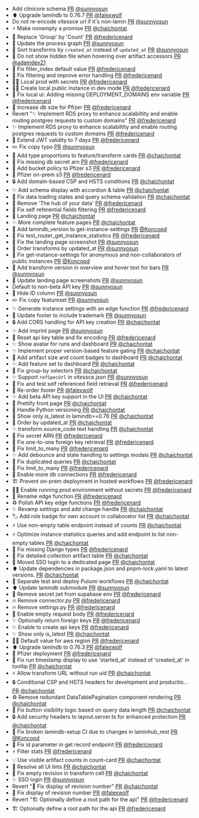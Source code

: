 - Add clinicore schema [PR](https://github.com/laminlabs/laminhub/pull/1306) [@sunnyosun](https://github.com/sunnyosun)
- ⬆️ Upgrade lamindb to 0.76.7 [PR](https://github.com/laminlabs/laminhub/pull/1302) [@falexwolf](https://github.com/falexwolf)
- Do not re-encode vitessce url if it's non-lamin [PR](https://github.com/laminlabs/laminhub/pull/1300) [@sunnyosun](https://github.com/sunnyosun)
- :zap: Make nonempty a promise [PR](https://github.com/laminlabs/laminhub/pull/1298) [@chaichontat](https://github.com/chaichontat)
- 🚸 Replace 'Group' by 'Count' [PR](https://github.com/laminlabs/laminhub/pull/1293) [@fredericenard](https://github.com/fredericenard)
- 🍱 Update the process graph [PR](https://github.com/laminlabs/laminhub/pull/1295) [@sunnyosun](https://github.com/sunnyosun)
- 💄 Sort transforms by `created_at` instead of `updated_at` [PR](https://github.com/laminlabs/laminhub/pull/1291) [@sunnyosun](https://github.com/sunnyosun)
- 💄 Do not show hidden file when hovering over artifact accessors [PR](https://github.com/laminlabs/laminhub/pull/1284) [@adamdev21](https://github.com/adamdev21)
- 🐛 Fix filter_index default value [PR](https://github.com/laminlabs/laminhub/pull/1290) [@fredericenard](https://github.com/fredericenard)
- 🐛 Fix filtering and improve error handling [PR](https://github.com/laminlabs/laminhub/pull/1287) [@fredericenard](https://github.com/fredericenard)
- 🧑‍💻 Local prod with secrets [PR](https://github.com/laminlabs/laminhub/pull/1289) [@fredericenard](https://github.com/fredericenard)
- 🧑‍💻 Create local public instance in dev mode [PR](https://github.com/laminlabs/laminhub/pull/1288) [@fredericenard](https://github.com/fredericenard)
- 🐛 Fix local ui: Adding missing DEPLOYMENT_DOMAINS env variable [PR](https://github.com/laminlabs/laminhub/pull/1286) [@fredericenard](https://github.com/fredericenard)
- 🧱 Increase db size for Pfizer [PR](https://github.com/laminlabs/laminhub/pull/1285) [@fredericenard](https://github.com/fredericenard)
- Revert "✨ Implement RDS proxy to enhance scalabiltity and enable routing postgres requests to custom domains" [PR](https://github.com/laminlabs/laminhub/pull/1278) [@fredericenard](https://github.com/fredericenard)
- ✨ Implement RDS proxy to enhance scalabiltity and enable routing postgres requests to custom domains [PR](https://github.com/laminlabs/laminhub/pull/1276) [@fredericenard](https://github.com/fredericenard)
- 🚸 Extend JWT validity to 7 days [PR](https://github.com/laminlabs/laminhub/pull/1274) [@fredericenard](https://github.com/fredericenard)
- ✏️ Fix copy typo [PR](https://github.com/laminlabs/laminhub/pull/1272) [@sunnyosun](https://github.com/sunnyosun)
- :art: Add type proportions to feature/transform cards [PR](https://github.com/laminlabs/laminhub/pull/1269) [@chaichontat](https://github.com/chaichontat)
- 🐛 Fix missing db secret arn [PR](https://github.com/laminlabs/laminhub/pull/1261) [@fredericenard](https://github.com/fredericenard)
- 🔐 Add bucket policy to Pfizer s3 [PR](https://github.com/laminlabs/laminhub/pull/1260) [@fredericenard](https://github.com/fredericenard)
- 🚀 Pfizer on-prem s3 [PR](https://github.com/laminlabs/laminhub/pull/1257) [@fredericenard](https://github.com/fredericenard)
- :lock: Add domain-based CSP and HSTS conditions [PR](https://github.com/laminlabs/laminhub/pull/1258) [@chaichontat](https://github.com/chaichontat)
- ✨ Add schema display with accordion & table [PR](https://github.com/laminlabs/laminhub/pull/1255) [@chaichontat](https://github.com/chaichontat)
- :bug: Fix data loading states and query schema validation [PR](https://github.com/laminlabs/laminhub/pull/1253) [@chaichontat](https://github.com/chaichontat)
- 💄 Remove 'The hub of your data' [PR](https://github.com/laminlabs/laminhub/pull/1251) [@fredericenard](https://github.com/fredericenard)
- 🐛 Fix self referential fields filtering [PR](https://github.com/laminlabs/laminhub/pull/1250) [@fredericenard](https://github.com/fredericenard)
- 💄 Landing page [PR](https://github.com/laminlabs/laminhub/pull/1219) [@chaichontat](https://github.com/chaichontat)
- :sparkles: More complete feature pages [PR](https://github.com/laminlabs/laminhub/pull/1225) [@chaichontat](https://github.com/chaichontat)
- 🐛 Add lamindb_version to get-instance-settings [PR](https://github.com/laminlabs/laminhub/pull/1248) [@Koncopd](https://github.com/Koncopd)
- 🐛 Fix test_router_get_instance_statistics [PR](https://github.com/laminlabs/laminhub/pull/1247) [@fredericenard](https://github.com/fredericenard)
- 💄 Fix the landing page screenshot [PR](https://github.com/laminlabs/laminhub/pull/1245) [@sunnyosun](https://github.com/sunnyosun)
- 💄 Order transforms by updated_at [PR](https://github.com/laminlabs/laminhub/pull/1244) [@sunnyosun](https://github.com/sunnyosun)
- 🐛 Fix get-instance-settings for anonymous and non-collaborators of public instances [PR](https://github.com/laminlabs/laminhub/pull/1241) [@Koncopd](https://github.com/Koncopd)
- 💄 Add transform version in overview and hover text for bars [PR](https://github.com/laminlabs/laminhub/pull/1242) [@sunnyosun](https://github.com/sunnyosun)
- 🍱 Update landing page screenshots [PR](https://github.com/laminlabs/laminhub/pull/1240) [@sunnyosun](https://github.com/sunnyosun)
- Default to non-beta API key [PR](https://github.com/laminlabs/laminhub/pull/1237) [@sunnyosun](https://github.com/sunnyosun)
- 💄 Hide ID column [PR](https://github.com/laminlabs/laminhub/pull/1236) [@sunnyosun](https://github.com/sunnyosun)
- ✏️ Fix copy featureset [PR](https://github.com/laminlabs/laminhub/pull/1235) [@sunnyosun](https://github.com/sunnyosun)
- ✨ Generate instance settings with an edge function [PR](https://github.com/laminlabs/laminhub/pull/1209) [@fredericenard](https://github.com/fredericenard)
- 🍱 Update footer to include trademark [PR](https://github.com/laminlabs/laminhub/pull/1234) [@sunnyosun](https://github.com/sunnyosun)
- :lock: Add CORS handling for API key creation [PR](https://github.com/laminlabs/laminhub/pull/1230) [@chaichontat](https://github.com/chaichontat)
- ✨ Add imprint page [PR](https://github.com/laminlabs/laminhub/pull/1229) [@sunnyosun](https://github.com/sunnyosun)
- 🐛 Reset api key table and fix encoding [PR](https://github.com/laminlabs/laminhub/pull/1227) [@fredericenard](https://github.com/fredericenard)
- :sparkles: Show avatar for runs and dashboard [PR](https://github.com/laminlabs/laminhub/pull/1215) [@chaichontat](https://github.com/chaichontat)
- :sparkles: Implement proper version-based feature gating [PR](https://github.com/laminlabs/laminhub/pull/1213) [@chaichontat](https://github.com/chaichontat)
- :art: Add artifact size and count badges to dashboard [PR](https://github.com/laminlabs/laminhub/pull/1205) [@chaichontat](https://github.com/chaichontat)
- :sparkles: Add feature set to dashboard [PR](https://github.com/laminlabs/laminhub/pull/1204) [@chaichontat](https://github.com/chaichontat)
- :bug: Fix group-by selectors [PR](https://github.com/laminlabs/laminhub/pull/1201) [@chaichontat](https://github.com/chaichontat)
- ✨ Support `refSpecUrl` in vitessce.json [PR](https://github.com/laminlabs/laminhub/pull/1198) [@sunnyosun](https://github.com/sunnyosun)
- 🐛 Fix and test self referenced field retrieval [PR](https://github.com/laminlabs/laminhub/pull/1195) [@fredericenard](https://github.com/fredericenard)
- :lipstick: Re-order footer [PR](https://github.com/laminlabs/laminhub/pull/1191) [@falexwolf](https://github.com/falexwolf)
- ✨ Add beta API key support in the UI [PR](https://github.com/laminlabs/laminhub/pull/1187) [@chaichontat](https://github.com/chaichontat)
- :art: Prettify front page [PR](https://github.com/laminlabs/laminhub/pull/1186) [@chaichontat](https://github.com/chaichontat)
- :bug: Handle Python versioning [PR](https://github.com/laminlabs/laminhub/pull/1185) [@chaichontat](https://github.com/chaichontat)
- :bug: Show only is_latest in lamindb>=0.76 [PR](https://github.com/laminlabs/laminhub/pull/1184) [@chaichontat](https://github.com/chaichontat)
- :bug: Order by updated_at [PR](https://github.com/laminlabs/laminhub/pull/1182) [@chaichontat](https://github.com/chaichontat)
- :sparkles: transform.source_code text handling [PR](https://github.com/laminlabs/laminhub/pull/1181) [@chaichontat](https://github.com/chaichontat)
- 🐛 Fix secret ARN [PR](https://github.com/laminlabs/laminhub/pull/1177) [@fredericenard](https://github.com/fredericenard)
- 🐛 Fix one-to-one foreign key retrieval [PR](https://github.com/laminlabs/laminhub/pull/1176) [@fredericenard](https://github.com/fredericenard)
- 🐛 Fix limit_to_many [PR](https://github.com/laminlabs/laminhub/pull/1174) [@fredericenard](https://github.com/fredericenard)
- :sparkles: Add debounce and state handling to settings modals [PR](https://github.com/laminlabs/laminhub/pull/1172) [@chaichontat](https://github.com/chaichontat)
- :bug: Fix duplicated queries [PR](https://github.com/laminlabs/laminhub/pull/1170) [@chaichontat](https://github.com/chaichontat)
- 🐛 Fix limit_to_many [PR](https://github.com/laminlabs/laminhub/pull/1171) [@fredericenard](https://github.com/fredericenard)
- 🐛 Enable more db connections [PR](https://github.com/laminlabs/laminhub/pull/1165) [@fredericenard](https://github.com/fredericenard)
- 🏗️ Prevent on-prem deployment in hosted workflows [PR](https://github.com/laminlabs/laminhub/pull/1163) [@fredericenard](https://github.com/fredericenard)
- 🧑‍💻 Enable running prod environment without secrets [PR](https://github.com/laminlabs/laminhub/pull/1161) [@fredericenard](https://github.com/fredericenard)
- 🚚 Rename edge function [PR](https://github.com/laminlabs/laminhub/pull/1162) [@fredericenard](https://github.com/fredericenard)
- ♻️ Polish API key edge functions [PR](https://github.com/laminlabs/laminhub/pull/1145) [@fredericenard](https://github.com/fredericenard)
- :sparkles: Revamp settings and add change handle [PR](https://github.com/laminlabs/laminhub/pull/1159) [@chaichontat](https://github.com/chaichontat)
- :label: Add role badge for own account in collaborator list [PR](https://github.com/laminlabs/laminhub/pull/1158) [@chaichontat](https://github.com/chaichontat)
- :zap: Use non-empty table endpoint instead of counts [PR](https://github.com/laminlabs/laminhub/pull/1157) [@chaichontat](https://github.com/chaichontat)
- :zap: Optimize instance statistics queries and add endpoint to list non-empty tables [PR](https://github.com/laminlabs/laminhub/pull/1155) [@chaichontat](https://github.com/chaichontat)
- 🐛 Fix missing Django types [PR](https://github.com/laminlabs/laminhub/pull/1154) [@fredericenard](https://github.com/fredericenard)
- :bug: Fix detailed collection artifact table [PR](https://github.com/laminlabs/laminhub/pull/1152) [@chaichontat](https://github.com/chaichontat)
- 💄 Moved SSO login to a dedicated page [PR](https://github.com/laminlabs/laminhub/pull/1153) [@chaichontat](https://github.com/chaichontat)
- :arrow_up: Update dependencies in package.json and pnpm-lock.yaml to latest versions. [PR](https://github.com/laminlabs/laminhub/pull/1151) [@chaichontat](https://github.com/chaichontat)
- :construction_worker: Separate test and deploy Pulumi workflows [PR](https://github.com/laminlabs/laminhub/pull/1148) [@chaichontat](https://github.com/chaichontat)
- ⬆️ Update lamindb submodule [PR](https://github.com/laminlabs/laminhub/pull/1146) [@sunnyosun](https://github.com/sunnyosun)
- 🐛 Remove secret jwt from supabase env [PR](https://github.com/laminlabs/laminhub/pull/1142) [@fredericenard](https://github.com/fredericenard)
- 🔥 Remove connector.py [PR](https://github.com/laminlabs/laminhub/pull/1141) [@fredericenard](https://github.com/fredericenard)
- 🔥 Remove settings.py [PR](https://github.com/laminlabs/laminhub/pull/1140) [@fredericenard](https://github.com/fredericenard)
- 🚸 Enable empty request body [PR](https://github.com/laminlabs/laminhub/pull/1139) [@fredericenard](https://github.com/fredericenard)
- ✨ Optionally return foreign keys [PR](https://github.com/laminlabs/laminhub/pull/1134) [@fredericenard](https://github.com/fredericenard)
- ✨ Enable to create api keys [PR](https://github.com/laminlabs/laminhub/pull/1132) [@fredericenard](https://github.com/fredericenard)
- :sparkles: Show only is_latest [PR](https://github.com/laminlabs/laminhub/pull/1131) [@chaichontat](https://github.com/chaichontat)
- 🧑‍💻 Default value for aws region [PR](https://github.com/laminlabs/laminhub/pull/1127) [@fredericenard](https://github.com/fredericenard)
- ⬆️ Upgrade lamindb to 0.76.3 [PR](https://github.com/laminlabs/laminhub/pull/1133) [@falexwolf](https://github.com/falexwolf)
- 🚀 Pfizer deployment [PR](https://github.com/laminlabs/laminhub/pull/1099) [@fredericenard](https://github.com/fredericenard)
- :bug: Fix run timestamp display to use 'started_at' instead of 'created_at' in tooltip [PR](https://github.com/laminlabs/laminhub/pull/1137) [@chaichontat](https://github.com/chaichontat)
- :zap: Allow transform URL without run uid [PR](https://github.com/laminlabs/laminhub/pull/1136) [@chaichontat](https://github.com/chaichontat)
- :lock: Conditional CSP and HSTS headers for development and productio… [PR](https://github.com/laminlabs/laminhub/pull/1129) [@chaichontat](https://github.com/chaichontat)
- :recycle: Remove redundant DataTablePagination component rendering [PR](https://github.com/laminlabs/laminhub/pull/1126) [@chaichontat](https://github.com/chaichontat)
- 🐛 Fix button visibility logic based on query data length [PR](https://github.com/laminlabs/laminhub/pull/1125) [@chaichontat](https://github.com/chaichontat)
- :lock: Add security headers to layout.server.ts for enhanced protection [PR](https://github.com/laminlabs/laminhub/pull/1123) [@chaichontat](https://github.com/chaichontat)
- 💚 Fix broken lamindb-setup CI due to changes in laminhub_rest [PR](https://github.com/laminlabs/laminhub/pull/1121) [@Koncopd](https://github.com/Koncopd)
- 🐛 Fix id parameter in get record endpoint [PR](https://github.com/laminlabs/laminhub/pull/1119) [@fredericenard](https://github.com/fredericenard)
- ⚡ Filter stats [PR](https://github.com/laminlabs/laminhub/pull/1101) [@fredericenard](https://github.com/fredericenard)
- :bulb: Use visible artifact counts in count-card [PR](https://github.com/laminlabs/laminhub/pull/1118) [@chaichontat](https://github.com/chaichontat)
- :green_heart: Resolve all UI lints [PR](https://github.com/laminlabs/laminhub/pull/1117) [@chaichontat](https://github.com/chaichontat)
- :bug: Fix empty revision in transform cell [PR](https://github.com/laminlabs/laminhub/pull/1115) [@chaichontat](https://github.com/chaichontat)
- ✨ SSO login [PR](https://github.com/laminlabs/laminhub/pull/1112) [@sunnyosun](https://github.com/sunnyosun)
- Revert "🐛 Fix display of revision number" [PR](https://github.com/laminlabs/laminhub/pull/1114) [@chaichontat](https://github.com/chaichontat)
- 🐛 Fix display of revision number [PR](https://github.com/laminlabs/laminhub/pull/1113) [@falexwolf](https://github.com/falexwolf)
- Revert "🏗️ Optionally define a root path for the api" [PR](https://github.com/laminlabs/laminhub/pull/1111) [@fredericenard](https://github.com/fredericenard)
- 🏗️ Optionally define a root path for the api [PR](https://github.com/laminlabs/laminhub/pull/1109) [@fredericenard](https://github.com/fredericenard)

